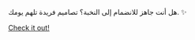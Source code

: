 هل أنت جاهز للانضمام إلى النخبة؟ تصاميم فريدة تلهم يومك. ✨

[Check it out!](https://www.facebook.com/share/17TW2PL6Tj/)